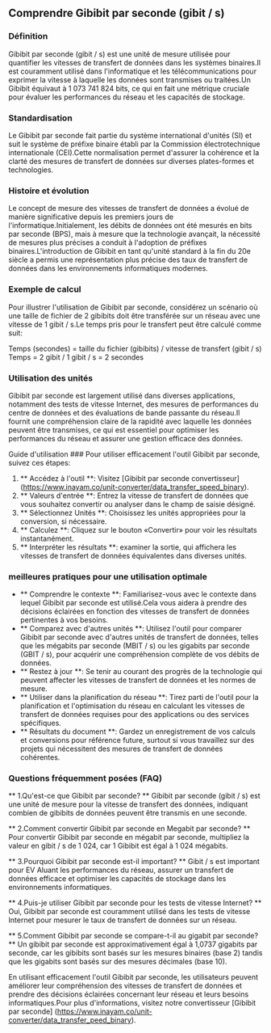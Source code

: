 ## Comprendre Gibibit par seconde (gibit / s)

### Définition
Gibibit par seconde (gibit / s) est une unité de mesure utilisée pour quantifier les vitesses de transfert de données dans les systèmes binaires.Il est couramment utilisé dans l'informatique et les télécommunications pour exprimer la vitesse à laquelle les données sont transmises ou traitées.Un Gibibit équivaut à 1 073 741 824 bits, ce qui en fait une métrique cruciale pour évaluer les performances du réseau et les capacités de stockage.

### Standardisation
Le Gibibit par seconde fait partie du système international d'unités (SI) et suit le système de préfixe binaire établi par la Commission électrotechnique internationale (CEI).Cette normalisation permet d'assurer la cohérence et la clarté des mesures de transfert de données sur diverses plates-formes et technologies.

### Histoire et évolution
Le concept de mesure des vitesses de transfert de données a évolué de manière significative depuis les premiers jours de l'informatique.Initialement, les débits de données ont été mesurés en bits par seconde (BPS), mais à mesure que la technologie avançait, la nécessité de mesures plus précises a conduit à l'adoption de préfixes binaires.L'introduction de Gibibit en tant qu'unité standard à la fin du 20e siècle a permis une représentation plus précise des taux de transfert de données dans les environnements informatiques modernes.

### Exemple de calcul
Pour illustrer l'utilisation de Gibibit par seconde, considérez un scénario où une taille de fichier de 2 gibibits doit être transférée sur un réseau avec une vitesse de 1 gibit / s.Le temps pris pour le transfert peut être calculé comme suit:

Temps (secondes) = taille du fichier (gibibits) / vitesse de transfert (gibit / s)
Temps = 2 gibit / 1 gibit / s = 2 secondes

### Utilisation des unités
Gibibit par seconde est largement utilisé dans diverses applications, notamment des tests de vitesse Internet, des mesures de performances du centre de données et des évaluations de bande passante du réseau.Il fournit une compréhension claire de la rapidité avec laquelle les données peuvent être transmises, ce qui est essentiel pour optimiser les performances du réseau et assurer une gestion efficace des données.

Guide d'utilisation ###
Pour utiliser efficacement l'outil Gibibit par seconde, suivez ces étapes:

1. ** Accédez à l'outil **: Visitez [Gibibit par seconde convertisseur] (https://www.inayam.co/unit-converter/data_transfer_speed_binary).
2. ** Valeurs d'entrée **: Entrez la vitesse de transfert de données que vous souhaitez convertir ou analyser dans le champ de saisie désigné.
3. ** Sélectionnez Unités **: Choisissez les unités appropriées pour la conversion, si nécessaire.
4. ** Calculez **: Cliquez sur le bouton «Convertir» pour voir les résultats instantanément.
5. ** Interpréter les résultats **: examiner la sortie, qui affichera les vitesses de transfert de données équivalentes dans diverses unités.

### meilleures pratiques pour une utilisation optimale
- ** Comprendre le contexte **: Familiarisez-vous avec le contexte dans lequel Gibibit par seconde est utilisé.Cela vous aidera à prendre des décisions éclairées en fonction des vitesses de transfert de données pertinentes à vos besoins.
- ** Comparez avec d'autres unités **: Utilisez l'outil pour comparer Gibibit par seconde avec d'autres unités de transfert de données, telles que les mégabits par seconde (MBIT / s) ou les gigabits par seconde (GBIT / s), pour acquérir une compréhension complète de vos débits de données.
- ** Restez à jour **: Se tenir au courant des progrès de la technologie qui peuvent affecter les vitesses de transfert de données et les normes de mesure.
- ** Utiliser dans la planification du réseau **: Tirez parti de l'outil pour la planification et l'optimisation du réseau en calculant les vitesses de transfert de données requises pour des applications ou des services spécifiques.
- ** Résultats du document **: Gardez un enregistrement de vos calculs et conversions pour référence future, surtout si vous travaillez sur des projets qui nécessitent des mesures de transfert de données cohérentes.

### Questions fréquemment posées (FAQ)

** 1.Qu'est-ce que Gibibit par seconde? **
Gibibit par seconde (gibit / s) est une unité de mesure pour la vitesse de transfert des données, indiquant combien de gibibits de données peuvent être transmis en une seconde.

** 2.Comment convertir Gibibit par seconde en Megabit par seconde? **
Pour convertir Gibibit par seconde en mégabit par seconde, multipliez la valeur en gibit / s de 1 024, car 1 Gibibit est égal à 1 024 mégabits.

** 3.Pourquoi Gibibit par seconde est-il important? **
Gibit / s est important pour EV Aluant les performances du réseau, assurer un transfert de données efficace et optimiser les capacités de stockage dans les environnements informatiques.

** 4.Puis-je utiliser Gibibit par seconde pour les tests de vitesse Internet? **
Oui, Gibibit par seconde est couramment utilisé dans les tests de vitesse Internet pour mesurer le taux de transfert de données sur un réseau.

** 5.Comment Gibibit par seconde se compare-t-il au gigabit par seconde? **
Un gibibit par seconde est approximativement égal à 1,0737 gigabits par seconde, car les gibibits sont basés sur les mesures binaires (base 2) tandis que les gigabits sont basés sur des mesures décimales (base 10).

En utilisant efficacement l'outil Gibibit par seconde, les utilisateurs peuvent améliorer leur compréhension des vitesses de transfert de données et prendre des décisions éclairées concernant leur réseau et leurs besoins informatiques.Pour plus d'informations, visitez notre convertisseur [Gibibit par seconde] (https://www.inayam.co/unit-converter/data_transfer_peed_binary).